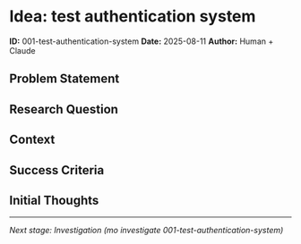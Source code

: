# Idea: test authentication system

**ID:** 001-test-authentication-system
**Date:** 2025-08-11
**Author:** Human + Claude

## Problem Statement

<!-- What problem are we trying to solve? -->

## Research Question

<!-- What specific question needs investigation? -->

## Context

<!-- Why is this important now? What's the background? -->

## Success Criteria

<!-- How will we know if this idea is worth pursuing? -->

## Initial Thoughts

<!-- Your initial thoughts, concerns, ideas -->

---

*Next stage: Investigation (mo investigate 001-test-authentication-system)*

